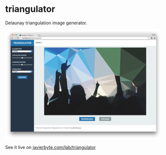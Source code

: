 triangulator
============

Delaunay triangulation image generator.

![alt tag](/docs/triangulator.png)

See it live on [javierbyte.com/lab/triangulator](http://javierbyte.com/lab/triangulator/)
